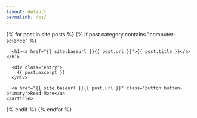 ```yaml
---
layout: default
permalink: /cs/
---
```


<div class="posts">
  {% for post in site.posts %}
  {% if post.category contains "computer-science" %}
    <article class="post">

      <h1><a href="{{ site.baseurl }}{{ post.url }}">{{ post.title }}</a></h1>

      <div class="entry">
        {{ post.excerpt }}
      </div>

      <a href="{{ site.baseurl }}{{ post.url }}" class="button button-primary">Read More</a>
    </article>
  {% endif %}
  {% endfor %}
</div>
